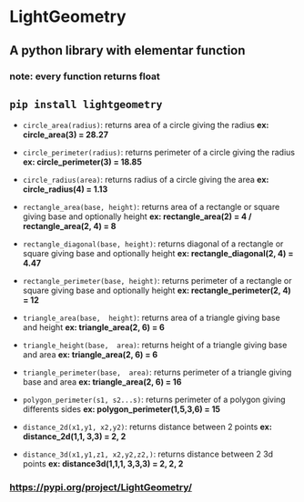 # LightGeometry
## A python library with elementar function
### note: every function returns float

## ```pip install lightgeometry```

- ```circle_area(radius)```:
returns area of a circle giving the radius
**ex: circle_area(3) = 28.27**

- ```circle_perimeter(radius)```:
returns perimeter of a circle giving the radius
**ex: circle_perimeter(3) = 18.85**

- ```circle_radius(area)```:
returns radius of a circle giving the area
**ex: circle_radius(4) = 1.13**

- ```rectangle_area(base, height)```:
returns area of a rectangle or square giving base and optionally height
**ex: rectangle_area(2) = 4 / rectangle_area(2, 4) = 8**

- ```rectangle_diagonal(base, height)```:
returns diagonal of a rectangle or square giving base and optionally height
**ex: rectangle_diagonal(2, 4) = 4.47**

- ```rectangle_perimeter(base, height)```:
returns perimeter of a rectangle or square giving base and optionally height
**ex: rectangle_perimeter(2, 4) = 12**

- ```triangle_area(base,  height)```:
returns area of a triangle giving base and height
**ex: triangle_area(2, 6) = 6**

- ```triangle_height(base,  area)```:
returns height of a triangle giving base and area
**ex: triangle_area(2, 6) = 6**

- ```triangle_perimeter(base,  area)```:
returns perimeter of a triangle giving base and area
**ex: triangle_area(2, 6) = 16**

- ```polygon_perimeter(s1, s2...s)```:
returns perimeter of a polygon giving differents sides
**ex: polygon_perimeter(1,5,3,6) = 15**

- ```distance_2d(x1,y1, x2,y2)```:
returns distance between 2 points
**ex: distance_2d(1,1, 3,3) = 2, 2**

- ```distance_3d(x1,y1,z1, x2,y2,z2,)```:
returns distance between 2 3d points
**ex: distance3d(1,1,1, 3,3,3) = 2, 2, 2**

### https://pypi.org/project/LightGeometry/
